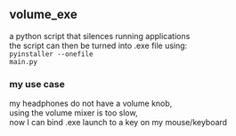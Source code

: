 ## volume_exe
a python script that silences running applications<br>
the script can then be turned into .exe file using:<br>
<code>pyinstaller --onefile main.py</code>

### my use case
my headphones do not have a volume knob,<br>
using the volume mixer is too slow,<br>
now I can bind .exe launch to a key on my mouse/keyboard
